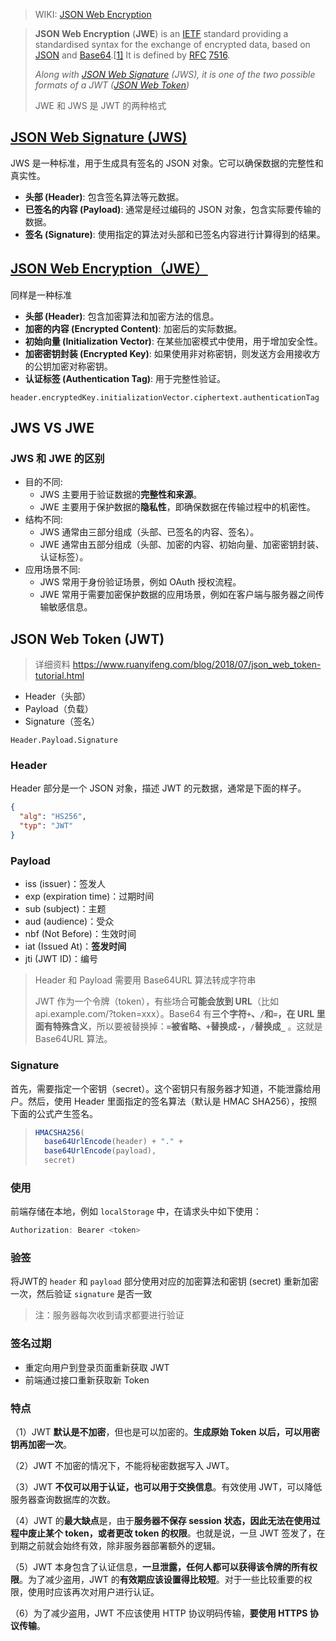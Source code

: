 > WIKI: [JSON Web Encryption](https://en.wikipedia.org/wiki/JSON_Web_Encryption)

> **JSON Web Encryption** (**JWE**) is an [IETF](https://en.wikipedia.org/wiki/IETF) standard providing a standardised syntax for the exchange of encrypted data, based on [JSON](https://en.wikipedia.org/wiki/JSON) and [Base64](https://en.wikipedia.org/wiki/Base64).[[1\]](https://en.wikipedia.org/wiki/JSON_Web_Encryption#cite_note-Keung2018-1) It is defined by [RFC](https://en.wikipedia.org/wiki/RFC_(identifier)) [7516](https://datatracker.ietf.org/doc/html/rfc7516). 
>
> *Along with [JSON Web Signature](https://en.wikipedia.org/wiki/JSON_Web_Signature) (JWS), it is one of the two possible formats of a JWT ([JSON Web Token](https://en.wikipedia.org/wiki/JSON_Web_Token))*
>
> JWE 和 JWS 是 JWT 的两种格式



## [JSON Web Signature (JWS)](https://self-issued.info/docs/draft-ietf-jose-json-web-signature.html)

 JWS 是一种标准，用于生成具有签名的 JSON 对象。它可以确保数据的完整性和真实性。

- **头部 (Header)**: 包含签名算法等元数据。
- **已签名的内容 (Payload)**: 通常是经过编码的 JSON 对象，包含实际要传输的数据。
- **签名 (Signature)**: 使用指定的算法对头部和已签名内容进行计算得到的结果。



## [JSON Web Encryption（JWE）](https://www.rfc-editor.org/rfc/rfc7516)

同样是一种标准

- **头部 (Header)**: 包含加密算法和加密方法的信息。
- **加密的内容 (Encrypted Content)**: 加密后的实际数据。
- **初始向量 (Initialization Vector)**: 在某些加密模式中使用，用于增加安全性。
- **加密密钥封装 (Encrypted Key)**: 如果使用非对称密钥，则发送方会用接收方的公钥加密对称密钥。
- **认证标签 (Authentication Tag)**: 用于完整性验证。

```
header.encryptedKey.initializationVector.ciphertext.authenticationTag
```



## JWS    VS    JWE

### JWS 和 JWE 的区别

- 目的不同:
  - JWS 主要用于验证数据的**完整性和来源**。
  - JWE 主要用于保护数据的**隐私性**，即确保数据在传输过程中的机密性。
- 结构不同:
  - JWS 通常由三部分组成（头部、已签名的内容、签名）。
  - JWE 通常由五部分组成（头部、加密的内容、初始向量、加密密钥封装、认证标签）。
- 应用场景不同:
  - JWS 常用于身份验证场景，例如 OAuth 授权流程。
  - JWE 常用于需要加密保护数据的应用场景，例如在客户端与服务器之间传输敏感信息。



## JSON Web Token (JWT)

> 详细资料 https://www.ruanyifeng.com/blog/2018/07/json_web_token-tutorial.html

- Header（头部）
- Payload（负载）
- Signature（签名）

```
Header.Payload.Signature
```

### Header

Header 部分是一个 JSON 对象，描述 JWT 的元数据，通常是下面的样子。

```json
{
  "alg": "HS256",
  "typ": "JWT"
}
```

### Payload 

- iss (issuer)：签发人
- exp (expiration time)：过期时间
- sub (subject)：主题
- aud (audience)：受众
- nbf (Not Before)：生效时间
- iat (Issued At)：**签发时间**
- jti (JWT ID)：编号



> Header 和 Payload 需要用 Base64URL 算法转成字符串
>
> JWT 作为一个令牌（token），有些场合**可能会放到 URL**（比如 api.example.com/?token=xxx）。Base64 有**三个字符`+`、`/`和`=`，在 URL 里面有特殊含义**，所以要被替换掉：**`=`被省略、`+`替换成`-`，`/`替换成`_`** 。这就是 Base64URL 算法。

### Signature

首先，需要指定一个密钥（secret）。这个密钥只有服务器才知道，不能泄露给用户。然后，使用 Header 里面指定的签名算法（默认是 HMAC SHA256），按照下面的公式产生签名。

> ```javascript
> HMACSHA256(
>   base64UrlEncode(header) + "." +
>   base64UrlEncode(payload),
>   secret)
> ```

### 使用

前端存储在本地，例如 `localStorage` 中，在请求头中如下使用：

```javascript
Authorization: Bearer <token>
```

### 验签

将JWT的 `header` 和 `payload` 部分使用对应的加密算法和密钥 (secret) 重新加密一次，然后验证 `signature` 是否一致

> 注：服务器每次收到请求都要进行验证

### 签名过期

- 重定向用户到登录页面重新获取 JWT
- 前端通过接口重新获取新 Token

### 特点

（1）JWT **默认是不加密**，但也是可以加密的。**生成原始 Token 以后，可以用密钥再加密一次**。

（2）JWT 不加密的情况下，不能将秘密数据写入 JWT。

（3）JWT **不仅可以用于认证，也可以用于交换信息**。有效使用 JWT，可以降低服务器查询数据库的次数。

（4）JWT 的**最大缺点**是，由于**服务器不保存 session 状态，因此无法在使用过程中废止某个 token，或者更改 token 的权限**。也就是说，一旦 JWT 签发了，在到期之前就会始终有效，除非服务器部署额外的逻辑。

（5）JWT 本身包含了认证信息，**一旦泄露，任何人都可以获得该令牌的所有权限**。为了减少盗用，JWT 的**有效期应该设置得比较短**。对于一些比较重要的权限，使用时应该再次对用户进行认证。

（6）为了减少盗用，JWT 不应该使用 HTTP 协议明码传输，**要使用 HTTPS 协议传输**。

